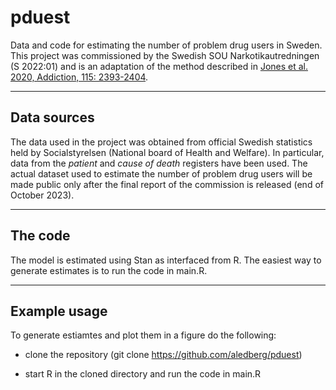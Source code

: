 # pduest
Data and code for estimating the number of problem drug users in Sweden. This project was commissioned by the Swedish SOU Narkotikautredningen (S 2022:01)
and is an adaptation of the method described in [Jones et al. 2020, Addiction, 115: 2393-2404](https://doi.org/10.1111/add.15111). 

---
## Data sources
The data used in the project was obtained from official Swedish statistics held by Socialstyrelsen (National board of Health and Welfare). In particular, data from the *patient* and *cause of death* registers have been used. The actual dataset used to estimate the number of problem drug users will be made public only after the final report of the commission is released (end of October 2023).

---
## The code
The model is estimated using Stan as interfaced from R. The easiest way to generate estimates is to run the code in main.R. 

---

## Example usage

To generate estiamtes and plot them in a figure do the following: 

* clone the repository (git clone https://github.com/aledberg/pduest)

* start R in the cloned directory and run the code in main.R

